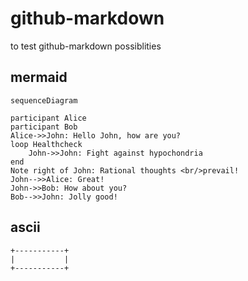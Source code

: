 # github-markdown

to test github-markdown possiblities

## mermaid

```mermaid
sequenceDiagram

participant Alice
participant Bob
Alice->>John: Hello John, how are you?
loop Healthcheck
    John->>John: Fight against hypochondria
end
Note right of John: Rational thoughts <br/>prevail!
John-->>Alice: Great!
John->>Bob: How about you?
Bob-->>John: Jolly good!
```

## ascii

```text
+-----------+
|           |
+-----------+
